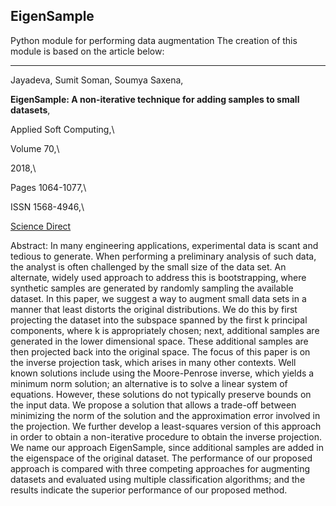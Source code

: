 ## EigenSample
Python module for performing data augmentation
The creation of this module is based on the article below:
_____________________________________________________________________________________________________________________________ 

Jayadeva, Sumit Soman, Soumya Saxena,

****EigenSample: A non-iterative technique for adding samples to small datasets****,

Applied Soft Computing,\

Volume 70,\

2018,\

Pages 1064-1077,\

ISSN 1568-4946,\

[Science Direct](http://www.sciencedirect.com/science/article/pii/S1568494617304994)

Abstract: In many engineering applications, experimental data is scant and tedious to generate. When performing a preliminary analysis of such data, the analyst is often challenged by the small size of the data set. An alternate, widely used approach to address this is bootstrapping, where synthetic samples are generated by randomly sampling the available dataset. In this paper, we suggest a way to augment small data sets in a manner that least distorts the original distributions. We do this by first projecting the dataset into the subspace spanned by the first k principal components, where k is appropriately chosen; next, additional samples are generated in the lower dimensional space. These additional samples are then projected back into the original space. The focus of this paper is on the inverse projection task, which arises in many other contexts. Well known solutions include using the Moore-Penrose inverse, which yields a minimum norm solution; an alternative is to solve a linear system of equations. However, these solutions do not typically preserve bounds on the input data. We propose a solution that allows a trade-off between minimizing the norm of the solution and the approximation error involved in the projection. We further develop a least-squares version of this approach in order to obtain a non-iterative procedure to obtain the inverse projection. We name our approach EigenSample, since additional samples are added in the eigenspace of the original dataset. The performance of our proposed approach is compared with three competing approaches for augmenting datasets and evaluated using multiple classification algorithms; and the results indicate the superior performance of our proposed method.

